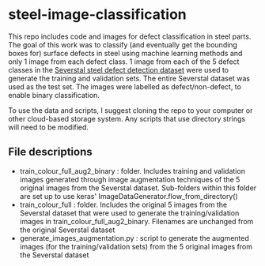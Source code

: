# steel-image-classification

This repo includes code and images for defect classification in steel parts. The goal of this work was to classify (and eventually get the bounding boxes for) surface defects in steel using machine learning methods and only 1 image from each defect class. 1 image from each of the 5 defect classes in the [Severstal steel defect detection dataset](https://www.kaggle.com/c/severstal-steel-defect-detection) were used to generate the training and validation sets. The entire Severstal dataset was used as the test set. The images were labelled as defect/non-defect, to enable binary classification.

To use the data and scripts, I suggest cloning the repo to your computer or other cloud-based storage system. Any scripts that use directory strings will need to be modified.

## File descriptions

- train_colour_full_aug2_binary : folder. Includes training and validation images generated through image augmentation techniques of the 5 original images from the Severstal dataset. Sub-folders within this folder are set up to use keras' ImageDataGenerator.flow_from_directory()
- train_colour_full : folder. Includes the original 5 images from the Severstal dataset that were used to generate the training/validation images in train_colour_full_aug2_binary. Filenames are unchanged from the original Severstal dataset
- generate_images_augmentation.py : script to generate the augmented images (for the training/validation sets) from the 5 original images from the Severstal dataset
